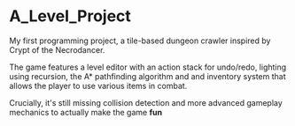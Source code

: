 # A_Level_Project
My first programming project, a tile-based dungeon crawler inspired by Crypt of the Necrodancer. 

The game features a level editor with an action stack for undo/redo, lighting using recursion, the A* pathfinding algorithm and and inventory system that allows the player to use various items in combat.

Crucially, it's still missing collision detection and more advanced gameplay mechanics to actually make the game __fun__
